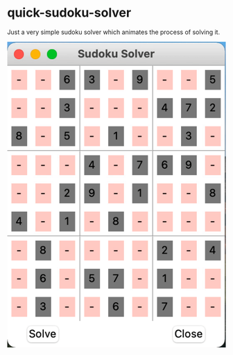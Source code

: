 # quick-sudoku-solver
Just a very simple sudoku solver which animates the process of solving it.

![Alt Text](https://github.com/brunzema/quick-sudoku-solver/blob/main/sodoku-solver-gif.gif)
